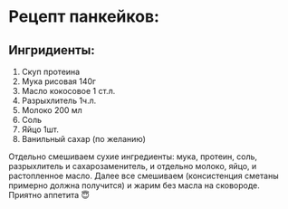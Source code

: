 # Рецепт панкейков:
## Ингридиенты:

1. Скуп протеина
2. Мука рисовая 140г
3. Масло кокосовое 1 ст.л.
4. Разрыхлитель 1ч.л.
5. Молоко 200 мл
6. Соль
7. Яйцо 1шт.
8. Ванильный сахар (по желанию)

Отдельно смешиваем сухие ингредиенты: мука, протеин, соль, разрыхлитель и сахарозаменитель, и отдельно молоко, яйцо, и растопленное масло. Далее все смешиваем (консистенция сметаны примерно должна получится) и жарим без масла на сковороде. 
Приятно аппетита 😇
